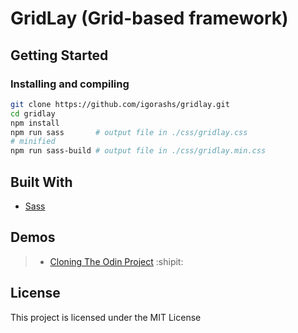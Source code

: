 # GridLay (Grid-based framework)

## Getting Started

### Installing and compiling

```bash
git clone https://github.com/igorashs/gridlay.git
cd gridlay
npm install
npm run sass       # output file in ./css/gridlay.css
# minified
npm run sass-build # output file in ./css/gridlay.min.css
```

## Built With

- [Sass](https://sass-lang.com/)

## Demos

> - [Cloning The Odin Project](https://github.com/igorashs/the-odin-project-page) :shipit:

## License

This project is licensed under the MIT License
